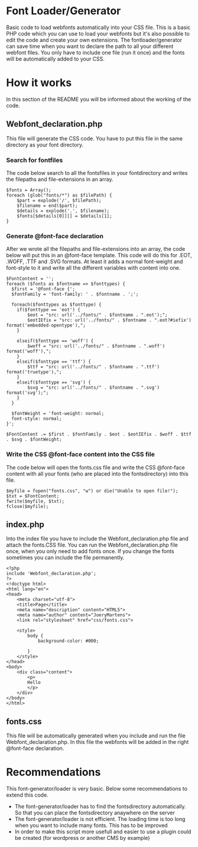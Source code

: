 # Font Loader/Generator
Basic code to load webfonts automatically into your CSS file. This is a basic PHP code which you can use to load your webfonts but it's also possible to edit the code and create your own extensions. The fontloader/generator can save time when you want to declare the path to all your different webfont files. You only have to include one file (run it once) and the fonts will be automatically added to your CSS.

# How it works
In this section of the README you will be informed about the working of the code.

<h2> Webfont_declaration.php </h2>
This file will generate the CSS code. You have to put this file in the same directory as your font directory. 

<h3> Search for fontfiles </h3>

The code below search to all the fontsfiles in your fontdirectory and writes the filepaths and file-extensions in an array.  
```
$fonts = Array();
foreach (glob("fonts/*") as $filePath) {
	$part = explode('/', $filePath);
    $filename = end($part);
    $details = explode('.', $filename);
    $fonts[$details[0]][] = $details[1];
}
```

<h3> Generate @font-face declaration </h3>

After we wrote all the filepaths and file-extensions into an array, the code below will put this in an @font-face template. This code will do this for .EOT, .WOFF, .TTF and .SVG formats. At least it adds a normal font-weight and font-style to it and write all the different variables with content into one.
```
$FontContent = '';
foreach ($fonts as $fontname => $fonttypes) {
  $first = '@font-face {';
  $fontFamily = 'font-family: ' . $fontname . ';';
  
  foreach($fonttypes as $fonttype) {
  	if($fonttype == 'eot') {
		$eot = "src: url('../fonts/" . $fontname . ".eot');";
		$eotIEfix = "src: url('../fonts/" . $fontname . ".eot?#iefix') format('embedded-opentype'),";	
	}
	
  	elseif($fonttype == 'woff') {
		$woff = "src: url('../fonts/" . $fontname . ".woff') format('woff'),";
  	}
	elseif($fonttype == 'ttf') {
  		$ttf = "src: url('../fonts/" . $fontname . ".ttf') format('truetype'),";
  	}
  	elseif($fonttype == 'svg') {
  		$svg = "src: url('../fonts/" . $fontname . ".svg') format('svg');";
  	} 
  }
  
  $fontWeight = 'font-weight: normal;
  font-style: normal;
}';

$FontContent .= $first . $fontFamily . $eot . $eotIEfix . $woff . $ttf . $svg . $fontWeight;

```

<h3> Write the CSS @font-face content into the CSS file </h3>

The code below will open the fonts.css file and write the CSS @font-face content with all your fonts (who are placed into the fontsdirectory) into this file.  

```
$myfile = fopen("fonts.css", "w") or die("Unable to open file!");
$txt = $FontContent;
fwrite($myfile, $txt);
fclose($myfile);
```

<h2> index.php </h2>
Into the index file you have to include the Webfont_declaration.php file and attach the fonts.CSS file. 
You can run the Webfont_declaration.php file once, when you only need to add fonts once. If you change the fonts sometimes you can include the file permanently.

```
<?php
include 'Webfont_declaration.php';
?>
<!doctype html>
<html lang="en">
<head>
	<meta charset="utf-8">
	<title>Page</title>
	<meta name="description" content="HTML5">
	<meta name="author" content="JoeryMartens">
	<link rel="stylesheet" href="css/fonts.css">
	
	<style> 
		body {
			background-color: #000;

		}
	</style>
</head>
<body>
	<div class="content">
 		<p>
	 	Hello
	 	</p> 
 	</div>
</body>
</html>
```
<h2> fonts.css </h2>
This file will be automatically generated when you include and run the file Webfont_declaration.php. In this file the webfonts will be added in the right @font-face declaration. 

# Recommendations
This font-generator/loader is very basic. Below some recommendations to extend this code.

<ul>
<li> The font-generator/loader has to find the fontsdirectory automatically. So that you can place the fontsdirectory anaywhere on the server </li>
<li> The font-generator/loader is not efficient. The loading time is too long when you want to include many fonts. This has to be improved  </li>
<li> In order to make this script more usefull and easier to use a plugin could be created (for wordpress or another CMS by example)</li>
</ul>


